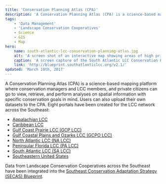 ```yaml
---
title: 'Conservation Planning Atlas (CPA)'
description: 'A Conservation Planning Atlas (CPA) is a science-based mapping platform where conservation managers and LCC members can go to view, retrieve, and perform analyses on spatial information with specific conservation goals in mind.'
tags:
    - 'Data Management'
    - 'Landscape Conservation Cooperatives'
    - Science
    - GIS
    - Map
hero:
    name: south-atlantic-lcc-conservation-planning-atlas.jpg
    alt: 'A screen shot of an interactive map showing areas of high priority across the south Atlantic coast.'
    caption: 'A screen capture of the South Atlantic LCC Conservation Planning Atlas Blueprint Simple viewer.'
    link: 'http://blueprint.southatlanticlcc.org/v2.1/'
updated: 'March 10th, 2017'
---
```

A Conservation Planning Atlas (CPA) is a science-based mapping platform where conservation managers and LCC members, and private citizens can go to view, retrieve, and perform analyses on spatial information with specific conservation goals in mind. Users can also upload their own datasets to the CPA.  Eight portals have been created for the LCC network across the Southeast:

 - [Appalachian LCC](https://applcc.databasin.org)
 - [Caribbean LCC](https://caribbeanlcc.databasin.org/)
 - [Gulf Coast Prairie LCC (GCP LCC)](https://gcplcc.databasin.org/)
 - [Gulf Coastal Plains and Ozarks LCC (GCPO LCC)](https://gcpolcc.databasin.org/)
 - [North Atlantic LCC (NA LCC)](https://nalcc.databasin.org/)
 - [Peninsular Florida LCC (PA LCC)](https://pflcc.databasin.org/)
 - [South Atlantic LCC (SA LCC)](http://salcc.databasin.org/)
 - [Southeastern United States](http://seregion.databasin.org/)

Data from Landscape Conservation Cooperatives across the Southeast have been integrated into the [Southeast Conservation Adaptation Strategy (SECAS) Blueprint](http://secassoutheast.org/blueprint).
